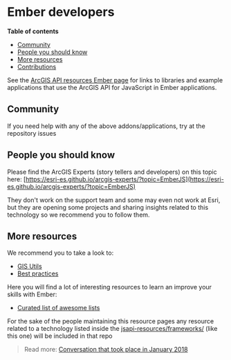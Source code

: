 # Ember developers
<!-- START doctoc generated TOC please keep comment here to allow auto update -->
<!-- DON'T EDIT THIS SECTION, INSTEAD RE-RUN doctoc TO UPDATE -->
**Table of contents**

- [Community](#community)
- [People you should know](#people-you-should-know)
- [More resources](#more-resources)
- [Contributions](#contributions)

<!-- END doctoc generated TOC please keep comment here to allow auto update -->

See the [ArcGIS API resources Ember page](https://github.com/Esri/jsapi-resources/tree/master/frameworks/ember) for links to libraries and example applications that use the ArcGIS API for JavaScript in Ember applications.

## Community
If you need help with any of the above addons/applications, try at the repository issues

## People you should know
Please find the ArcGIS Experts (story tellers and developers) on this topic here: [https://esri-es.github.io/arcgis-experts/?topic=EmberJS](https://esri-es.github.io/arcgis-experts/?topic=EmberJS)

They don't work on the support team and some may even not work at Esri,
but they are opening some projects and sharing insights related to this
technology so we recommend you to follow them.

## More resources
We recommend you to take a look to:
* [GIS Utils](../../../gis/utils/README.md)
* [Best practices](../../best-practices/README.md)

Here you will find a lot of interesting resources to learn an improve your skills
with Ember:
* [Curated list of awesome lists](https://github.com/sindresorhus/awesome)


For the sake of the people maintaining this resource pages any resource related to a technology listed inside the [jsapi-resources/frameworks/](https://github.com/Esri/jsapi-resources/tree/master/frameworks/) (like this one) will be included in that repo

> Read more: [Conversation that took place in January 2018 ](https://github.com/hhkaos/awesome-arcgis/pull/13)

